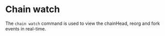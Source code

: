 # Chain watch

The ```chain watch``` command is used to view the chainHead, reorg and fork events in real-time.
